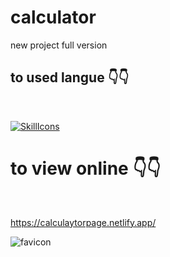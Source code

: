 # calculator
new project full version




<h2>to used langue 👇👇</h2>
<br/>


[![SkillIcons](https://skillicons.dev/icons?i=html,js)](https://skillicons.dev)<br/>



<h1>to view online 👇👇</h1>
<br/>

https://calculaytorpage.netlify.app/





![favicon](https://github.com/Shakxzodbee/calculator/assets/136874725/e6b146f7-4c21-4157-a310-d9f921988730)


